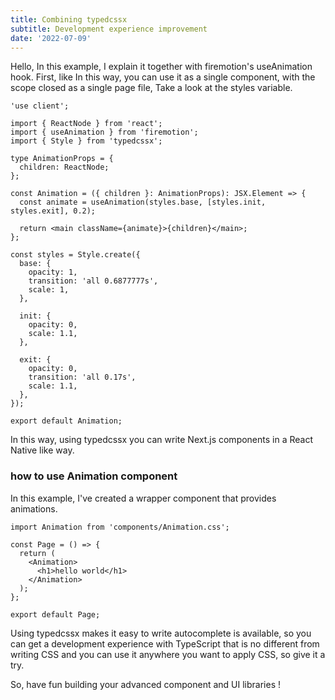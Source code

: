 ```yaml
---
title: Combining typedcssx
subtitle: Development experience improvement
date: '2022-07-09'
---
```


Hello, In this example, I explain it together with firemotion's useAnimation hook.
First, like In this way, you can use it as a single component, with the scope closed as a single page file, Take a look at the styles variable.

```tsx title="Animation.css.tsx"
'use client';

import { ReactNode } from 'react';
import { useAnimation } from 'firemotion';
import { Style } from 'typedcssx';

type AnimationProps = {
  children: ReactNode;
};

const Animation = ({ children }: AnimationProps): JSX.Element => {
  const animate = useAnimation(styles.base, [styles.init, styles.exit], 0.2);

  return <main className={animate}>{children}</main>;
};

const styles = Style.create({
  base: {
    opacity: 1,
    transition: 'all 0.6877777s',
    scale: 1,
  },

  init: {
    opacity: 0,
    scale: 1.1,
  },

  exit: {
    opacity: 0,
    transition: 'all 0.17s',
    scale: 1.1,
  },
});

export default Animation;
```

In this way, using typedcssx you can write Next.js components in a React Native like way.

### how to use Animation component

In this example, I've created a wrapper component that provides animations.

```tsx
import Animation from 'components/Animation.css';

const Page = () => {
  return (
    <Animation>
      <h1>hello world</h1>
    </Animation>
  );
};

export default Page;
```

Using typedcssx makes it easy to write autocomplete is available, so you can get a development experience with TypeScript that is no different from writing CSS and you can use it anywhere you want to apply CSS, so give it a try.

So, have fun building your advanced component and UI libraries !
